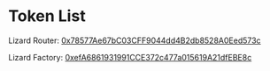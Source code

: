 # Token List

Lizard Router: [0x78577Ae67bC03CFF9044dd4B2db8528A0Eed573c](https://explorer.emerald.oasis.dev/address/0x78577Ae67bC03CFF9044dd4B2db8528A0Eed573c/transactions)

Lizard Factory: [0xefA6861931991CCE372c477a015619A21dfEBE8c](https://explorer.emerald.oasis.dev/address/0xefA6861931991CCE372c477a015619A21dfEBE8c/transactions)
